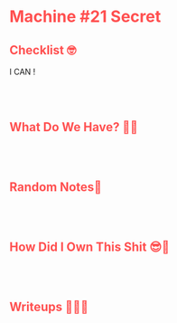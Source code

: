 # <span style="color:#FF5050">Machine #21 Secret</span>  


## <span style="color:#FF5050">Checklist 🤓   

I CAN !

<br/><br/>


## <span style="color:#FF5050">What Do We Have? 🤔🤔 

<br/><br/>


## <span style="color:#FF5050">Random Notes👀  

<br/><br/>

## <span style="color:#FF5050">How Did I Own This Shit 😎🥳 

<br/><br/>

## <span style="color:#FF5050">Writeups ✍🏽📓   


<br/><br/>




<!-- @nested-tags:EXAMPLE/OF/NESTED/TAGS-->
